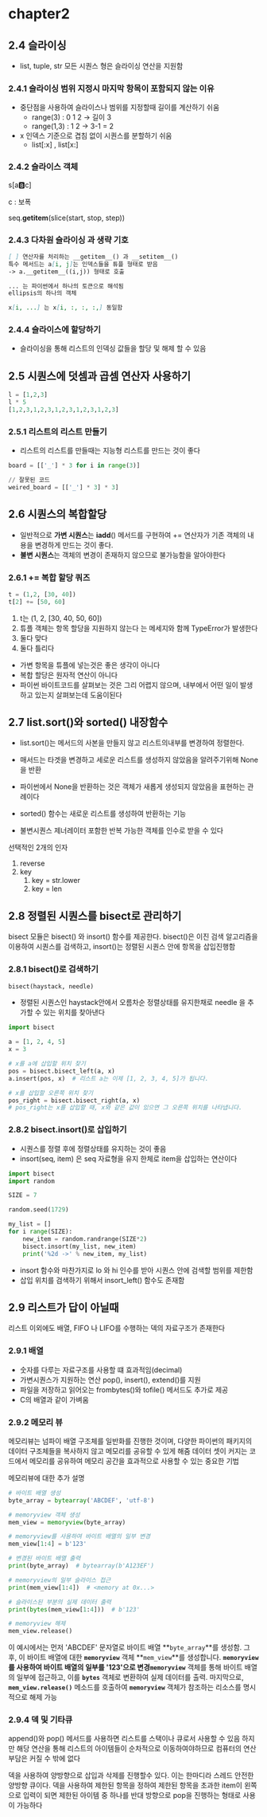 # chapter2

## 2.4 슬라이싱

- list, tuple, str 모든 시퀀스 형은 슬라이싱 연산을 지원함

### 2.4.1 슬라이싱 범위 지정시 마지막 항목이 포함되지 않는 이유

- 중단점을 사용하여 슬라이스나 범위를 지정할때 길이를 계산하기 쉬움
    - range(3) : 0 1 2 → 길이 3
    - range(1,3) : 1 2 → 3-1 = 2
- x 인덱스 기준으로 겹침 없이 시퀀스를 분할하기 쉬움
    - list[:x] , list[x:]

### 2.4.2 슬라이스 객체

s[a:b:c] 

c : 보폭

seq.__getitem__(slice(start, stop, step))

### 2.4.3 다차원 슬라이싱 과 생략 기호

```markdown
[ ] 연산자를 처리하는 __getitem__() 과 __setitem__() 
특수 메서드는 a[i, j]는 인덱스들을 튜플 형태로 받음
-> a.__getitem__((i,j)) 형태로 호출
```

```markdown
... 는 파이썬에서 하나의 토큰으로 해석됨
ellipsis의 하나의 객체

x[i, ...] 는 x[i, :, :, :,] 동일함
```

### 2.4.4 슬라이스에 할당하기

- 슬라이싱을 통해 리스트의 인덱싱 값들을 할당 및 해제 할 수 있음

## 2.5 시퀀스에 덧셈과 곱셈 연산자 사용하기

```python
l = [1,2,3]
l * 5
[1,2,3,1,2,3,1,2,3,1,2,3,1,2,3]
```

### 2.5.1 리스트의 리스트 만들기

- 리스트의 리스트를 만들때는 지능형 리스트를 만드는 것이 좋다

```python
board = [['_'] * 3 for i in range(3)]

// 잘못된 코드
weired_board = [['_'] * 3] * 3]
```

## 2.6 시퀀스의 복합할당

- 일반적으로 **가변 시퀀스**는 __iadd__() 메서드를 구현하여 += 연산자가 기존 객체의 내용을 변경하게 만드는 것이 좋다.
- **불변 시퀀스**는 객체의 변경이 존재하지 않으므로 불가능함을 알아야한다

### 2.6.1 += 복합 할당 쿼즈

```python
t = (1,2, [30, 40])
t[2] += [50, 60]
```

1. t는 (1, 2, [30, 40, 50, 60])
2. 튜플 객체는 항목 할당을 지원하지 않는다 는 메세지와 함께 TypeError가 발생한다
3. 둘다 맞다
4. 둘다 틀리다

- 가변 항목을 튜플에 넣는것은 좋은 생각이 아니다
- 복합 할당은 원자적 연산이 아니다
- 파이썬 바이트코드를 살펴보는 것은 그리 어렵지 않으며, 내부에서 어떤 일이 발생하고 있는지 살펴보는데 도움이된다

## 2.7 list.sort()와 sorted() 내장함수

- list.sort()는 메서드의 사본을 만들지 않고 리스트의내부를 변경하여 정렬한다.
- 매서드는 타겟을 변경하고 세로운 리스트를 생성하지 않았음을 알려주기위해 None을 반환
- 파이썬에서 None을 반환하는 것은 객체가 새롭게 생성되지 않았음을 표현하는 관례이다

- sorted() 함수는 새로운 리스트를 생성하여 반환하는 기능
- 불변시퀀스 제너레이터 포함한 반복 가능한 객체를 인수로 받을 수 있다

선택적인 2개의 인자

1. reverse
2. key 
    1. key = str.lower
    2. key = len

## 2.8 정렬된 시퀀스를 bisect로 관리하기

bisect 모듈은 bisect() 와 insort() 함수를 제공한다. bisect()은 이진 검색 알고리즘을 이용하여 시퀀스를 검색하고, insort()는 정렬된 시퀀스 안에 항목을 삽입진행함

### 2.8.1 bisect()로 검색하기

```python
bisect(haystack, needle) 
```

- 정렬된 시퀀스인 haystack안에서 오름차순 정렬상태를 유지한채로 needle 을 추가할 수 있는 위치를 찾아낸다

```python
import bisect

a = [1, 2, 4, 5]
x = 3

# x를 a에 삽입할 위치 찾기
pos = bisect.bisect_left(a, x)
a.insert(pos, x)  # 리스트 a는 이제 [1, 2, 3, 4, 5]가 됩니다.

# x를 삽입할 오른쪽 위치 찾기
pos_right = bisect.bisect_right(a, x)
# pos_right는 x를 삽입할 때, x와 같은 값이 있으면 그 오른쪽 위치를 나타냅니다.
```

### 2.8.2 bisect.insort()로 삽입하기

- 시퀀스를 정렬 후에 정렬상태를 유지하는 것이 좋음
- insort(seq, item) 은 seq 자료형을 유지 한체로 item을 삽입하는 연산이다

```python
import bisect
import random

SIZE = 7 

random.seed(1729)

my_list = []
for i range(SIZE):
	new_item = random.randrange(SIZE*2)
	bisect.insort(my_list, new_item)
	print('%2d ->' % new_item, my_list)
```

- insort 함수와 마찬가지로 lo 와 hi 인수를 받아 시퀀스 안에 검색할 범위를 제한함
- 삽입 위치를 검색하기 위해서 insort_left() 함수도 존재함

## 2.9 리스트가 답이 아닐때

리스트 이외에도 배열, FIFO 나 LIFO를 수행하는 덱의 자료구조가 존재한다

### 2.9.1 배열

- 숫자를 다루는 자료구조를 사용할 떄 효과적임(decimal)
- 가변시퀀스가 지원하는 연산 pop(), insert(), extend()를 지원
- 파일을 저장하고 읽어오는 frombytes()와 tofile() 메서드도 추가로 제공
- C의 배열과 같이 가벼움

### 2.9.2 메모리 뷰

메모리뷰는 넘파이 배열 구조체를 일반화를 진행한 것이며, 다양한 파이썬의 패키지의 데이터 구조체들을 복사하지 않고 메모리를 공유할 수 있게 해줌 데이터 셋이 커지는 코드에서 메모리를 공유하여 메모리 공간을 효과적으로 사용할 수 있는 중요한 기법

메모리뷰에 대한 추가 설명

```python
# 바이트 배열 생성
byte_array = bytearray('ABCDEF', 'utf-8')

# memoryview 객체 생성
mem_view = memoryview(byte_array)

# memoryview를 사용하여 바이트 배열의 일부 변경
mem_view[1:4] = b'123'

# 변경된 바이트 배열 출력
print(byte_array)  # bytearray(b'A123EF')

# memoryview의 일부 슬라이스 접근
print(mem_view[1:4])  # <memory at 0x...>

# 슬라이스된 부분의 실제 데이터 출력
print(bytes(mem_view[1:4]))  # b'123'

# memoryview 해제
mem_view.release()
```

이 예시에서는 먼저 'ABCDEF' 문자열로 바이트 배열 **`byte_array`**를 생성함. 그 후, 이 바이트 배열에 대한 **`memoryview`** 객체 **`mem_view`**를 생성합니다. **`memoryview`**를 사용하여 바이트 배열의 일부를 '123'으로 변경**`memoryview`** 객체를 통해 바이트 배열의 일부에 접근하고, 이를 **`bytes`** 객체로 변환하여 실제 데이터를 출력. 마지막으로, **`mem_view.release()`** 메소드를 호출하여 **`memoryview`** 객체가 참조하는 리소스를 명시적으로 해제 가능

### 2.9.4 덱 및 기타큐

append()와 pop() 메서드를 사용하면 리스트를 스택이나 큐로서 사용할 수 있음 하지만 해당 연산을 통해 리스트의 아이템들이 순차적으로 이동하여야하므로 컴퓨터의 연산 부담은 커질 수 밖에 없다

덱을 사용하여 양방향으로 삽입과 삭제를 진행할수 있다. 이는 한마디라 스레드 안전한 양방향 큐이다. 덱을 사용하여 제한된 항목을 정하여 제한된 항목을 초과한 item이 왼쪽으로 입력이 되면 제한된 아이템 중 하나를 반대 방향으로 pop을 진행하는 형태로 사용이 가능하다